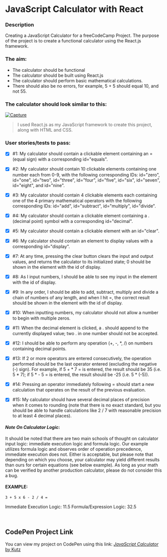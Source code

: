 # JavaScript Calculator with React

### Description
Creating a JavaScript Calculator for a freeCodeCamp Project. The purpose of the project is to create a functional calculator using the React.js framework.

### The aim:
* The calculator should be functional
* The calculator should be built using React.js
* The calculator should perform basic mathematical calculations.
* There should also be no errors, for example, 5 + 5 should equal 10, and not 55.

### The calculator should look similar to this:

[![Capture](https://github.com/user-attachments/assets/cce87d62-0e21-41ef-ab0d-25a68c0657f9)](https://javascript-calculator.freecodecamp.rocks/)

> I used React.js as my JavaScript framework to create this project, along with HTML and CSS.

### User stories/tests to pass:

- [x] #1: My calculator should contain a clickable element containing an = (equal sign) with a corresponding id="equals".

- [x] #2: My calculator should contain 10 clickable elements containing one number each from 0-9, with the following corresponding IDs: id="zero", id="one", id="two", id="three", id="four", id="five", id="six", id="seven", id="eight", and id="nine".

- [x] #3: My calculator should contain 4 clickable elements each containing one of the 4 primary mathematical operators with the following corresponding IDs: id="add", id="subtract", id="multiply", id="divide".

- [x] #4: My calculator should contain a clickable element containing a . (decimal point) symbol with a corresponding id="decimal".

- [x] #5: My calculator should contain a clickable element with an id="clear".

- [x] #6: My calculator should contain an element to display values with a corresponding id="display".

- [x] #7: At any time, pressing the clear button clears the input and output values, and returns the calculator to its initialized state; 0 should be shown in the element with the id of display.

- [x] #8: As I input numbers, I should be able to see my input in the element with the id of display.

- [x] #9: In any order, I should be able to add, subtract, multiply and divide a chain of numbers of any length, and when I hit =, the correct result should be shown in the element with the id of display.

- [x] #10: When inputting numbers, my calculator should not allow a number to begin with multiple zeros.

- [x] #11: When the decimal element is clicked, a . should append to the currently displayed value; two . in one number should not be accepted.

- [x] #12: I should be able to perform any operation (+, -, *, /) on numbers containing decimal points.

- [x] #13: If 2 or more operators are entered consecutively, the operation performed should be the last operator entered (excluding the negative (-) sign). For example, if 5 + * 7 = is entered, the result should be 35 (i.e. 5 * 7); if 5 * - 5 = is entered, the result should be -25 (i.e. 5 * (-5)).

- [x] #14: Pressing an operator immediately following = should start a new calculation that operates on the result of the previous evaluation.

- [x] #15: My calculator should have several decimal places of precision when it comes to rounding (note that there is no exact standard, but you should be able to handle calculations like 2 / 7 with reasonable precision to at least 4 decimal places).

#### *Note On Calculator Logic*:
It should be noted that there are two main schools of thought on calculator input logic: immediate execution logic and formula logic. Our example utilizes formula logic and observes order of operation precedence, immediate execution does not. Either is acceptable, but please note that depending on which you choose, your calculator may yield different results than ours for certain equations (see below example). As long as your math can be verified by another production calculator, please do not consider this a bug.

#### EXAMPLE:

```
3 + 5 x 6 - 2 / 4 =
```

Immediate Execution Logic: 11.5
Formula/Expression Logic: 32.5

<br />

## CodePen Project Link
You can view my project on CodePen using this link:
[*JavaScript Calculator* by Kutz](https://codepen.io/kutzz/pen/VwgYOJx)
